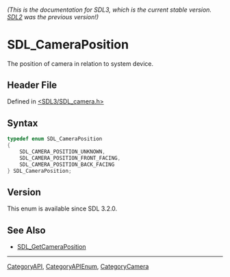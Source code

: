 ###### (This is the documentation for SDL3, which is the current stable version. [SDL2](https://wiki.libsdl.org/SDL2/) was the previous version!)
# SDL_CameraPosition

The position of camera in relation to system device.

## Header File

Defined in [<SDL3/SDL_camera.h>](https://github.com/libsdl-org/SDL/blob/main/include/SDL3/SDL_camera.h)

## Syntax

```c
typedef enum SDL_CameraPosition
{
    SDL_CAMERA_POSITION_UNKNOWN,
    SDL_CAMERA_POSITION_FRONT_FACING,
    SDL_CAMERA_POSITION_BACK_FACING
} SDL_CameraPosition;
```

## Version

This enum is available since SDL 3.2.0.

## See Also

- [SDL_GetCameraPosition](SDL_GetCameraPosition)

----
[CategoryAPI](CategoryAPI), [CategoryAPIEnum](CategoryAPIEnum), [CategoryCamera](CategoryCamera)

